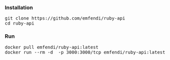 ### Installation
<pre>
git clone https://github.com/emfendi/ruby-api
cd ruby-api
</pre>

### Run
<pre>
docker pull emfendi/ruby-api:latest
docker run --rm -d  -p 3000:3000/tcp emfendi/ruby-api:latest
</pre>
